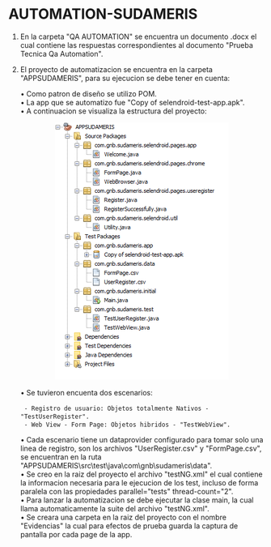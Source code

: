 # AUTOMATION-SUDAMERIS

1. En la carpeta "QA AUTOMATION" se encuentra un documento .docx el cual contiene las respuestas correspondientes al documento "Prueba Tecnica Qa Automation".
2. El proyecto de automatizacion se encuentra en la carpeta "APPSUDAMERIS", para su ejecucion se debe tener en cuenta:

	•	Como patron de diseño se utilizo POM.  
	•	La app que se automatizo fue  "Copy of selendroid-test-app.apk".  
	•	A continuacion se visualiza la estructura del proyecto:
	<p align="center">
		<img width="343" height="508" src="https://github.com/Jhoan0714/AUTOMATION-SUDAMERIS/blob/master/APPSUDAMERIS/EstructuraProyecto.PNG">
	</p>
	•	Se tuvieron encuenta dos escenarios:
	
		- Registro de usuario: Objetos totalmente Nativos - "TestUserRegister".  
		- Web View - Form Page: Objetos hibridos - "TestWebView".  
		
	•	Cada escenario tiene un dataprovider configurado para tomar solo una linea de registro, son los archivos "UserRegister.csv" y "FormPage.csv", se encuentran en la ruta "APPSUDAMERIS\src\test\java\com\gnb\sudameris\data".  
	•	Se creo en la raiz del proyecto el archivo "testNG.xml" el cual contiene la informacion necesaria para le ejecucion de los test, incluso de forma paralela con las propiedades parallel="tests" thread-count="2".  
	•	Para lanzar la automatizacion se debe ejecutar la clase main, la cual llama automaticamente la suite del archivo "testNG.xml".  
	•	Se creara una carpeta en la raiz del proyecto con el nombre "Evidencias" la cual para efectos de prueba guarda la captura de pantalla por cada page de la app.  